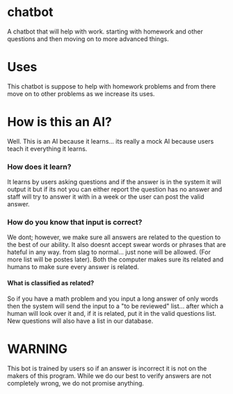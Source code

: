 # chatbot
A chatbot that will help with work. starting with homework and other questions and then moving on to more advanced things.

# Uses
This chatbot is suppose to help with homework problems and from there move on to other problems as we increase its uses.

# How is this an AI?
Well. This is an AI because it learns... its really a mock AI because users teach it everything it learns.

### How does it learn?
It learns by users asking questions and if the answer is in the system it will output it but if its not you can either report the question has no answer and staff will try to answer it with in a week or the user can post the valid answer.

### How do you know that input is correct?
We dont; however, we make sure all answers are related to the question to the best of our ability. It also doesnt accept swear words or phrases that are hateful in any way. from slag to normal... just none will be allowed. (For more list will be postes later). Both the computer makes sure its related and humans to make sure every answer is related.

#### What is classified as related?
So if you have a math problem and you input a long answer of only words then the system will send the input to a "to be reviewed" list... after which a human will look over it and, if it is related, put it in the valid questions list. New questions will also have a list in our database.

# WARNING
This bot is trained by users so if an answer is incorrect it is not on the makers of this program. While we do our best to verify answers are not completely wrong, we do not promise anything.
